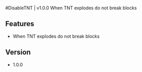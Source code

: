 #DisableTNT | v1.0.0
When TNT explodes do not break blocks

## Features
- When TNT explodes do not break blocks

## Version
- 1.0.0
 
